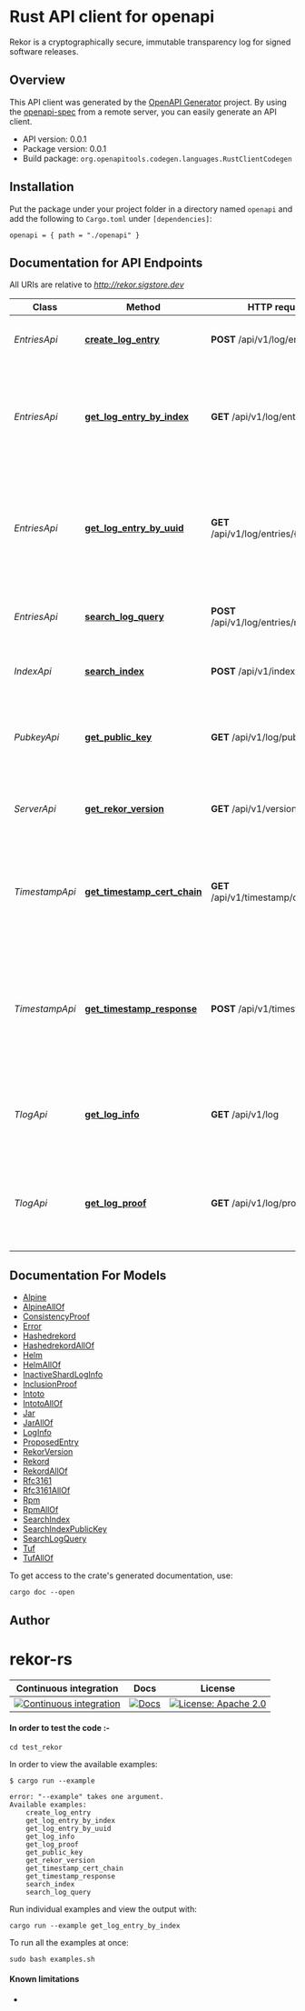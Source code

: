 # Rust API client for openapi

Rekor is a cryptographically secure, immutable transparency log for signed software releases.


## Overview

This API client was generated by the [OpenAPI Generator](https://openapi-generator.tech) project.  By using the [openapi-spec](https://openapis.org) from a remote server, you can easily generate an API client.

- API version: 0.0.1
- Package version: 0.0.1
- Build package: `org.openapitools.codegen.languages.RustClientCodegen`

## Installation

Put the package under your project folder in a directory named `openapi` and add the following to `Cargo.toml` under `[dependencies]`:

```
openapi = { path = "./openapi" }
```

## Documentation for API Endpoints

All URIs are relative to *http://rekor.sigstore.dev*

Class | Method | HTTP request | Description
------------ | ------------- | ------------- | -------------
*EntriesApi* | [**create_log_entry**](docs/EntriesApi.md#create_log_entry) | **POST** /api/v1/log/entries | Creates an entry in the transparency log
*EntriesApi* | [**get_log_entry_by_index**](docs/EntriesApi.md#get_log_entry_by_index) | **GET** /api/v1/log/entries | Retrieves an entry and inclusion proof from the transparency log (if it exists) by index
*EntriesApi* | [**get_log_entry_by_uuid**](docs/EntriesApi.md#get_log_entry_by_uuid) | **GET** /api/v1/log/entries/{entryUUID} | Get log entry and information required to generate an inclusion proof for the entry in the transparency log
*EntriesApi* | [**search_log_query**](docs/EntriesApi.md#search_log_query) | **POST** /api/v1/log/entries/retrieve | Searches transparency log for one or more log entries
*IndexApi* | [**search_index**](docs/IndexApi.md#search_index) | **POST** /api/v1/index/retrieve | Searches index by entry metadata
*PubkeyApi* | [**get_public_key**](docs/PubkeyApi.md#get_public_key) | **GET** /api/v1/log/publicKey | Retrieve the public key that can be used to validate the signed tree head
*ServerApi* | [**get_rekor_version**](docs/ServerApi.md#get_rekor_version) | **GET** /api/v1/version | Get the current version of the rekor server
*TimestampApi* | [**get_timestamp_cert_chain**](docs/TimestampApi.md#get_timestamp_cert_chain) | **GET** /api/v1/timestamp/certchain | Retrieve the certfiicate chain for timestamping that can be used to validate trusted timestamps
*TimestampApi* | [**get_timestamp_response**](docs/TimestampApi.md#get_timestamp_response) | **POST** /api/v1/timestamp | Generates a new timestamp response and creates a new log entry for the timestamp in the transparency log
*TlogApi* | [**get_log_info**](docs/TlogApi.md#get_log_info) | **GET** /api/v1/log | Get information about the current state of the transparency log
*TlogApi* | [**get_log_proof**](docs/TlogApi.md#get_log_proof) | **GET** /api/v1/log/proof | Get information required to generate a consistency proof for the transparency log


## Documentation For Models

 - [Alpine](docs/Alpine.md)
 - [AlpineAllOf](docs/AlpineAllOf.md)
 - [ConsistencyProof](docs/ConsistencyProof.md)
 - [Error](docs/Error.md)
 - [Hashedrekord](docs/Hashedrekord.md)
 - [HashedrekordAllOf](docs/HashedrekordAllOf.md)
 - [Helm](docs/Helm.md)
 - [HelmAllOf](docs/HelmAllOf.md)
 - [InactiveShardLogInfo](docs/InactiveShardLogInfo.md)
 - [InclusionProof](docs/InclusionProof.md)
 - [Intoto](docs/Intoto.md)
 - [IntotoAllOf](docs/IntotoAllOf.md)
 - [Jar](docs/Jar.md)
 - [JarAllOf](docs/JarAllOf.md)
 - [LogInfo](docs/LogInfo.md)
 - [ProposedEntry](docs/ProposedEntry.md)
 - [RekorVersion](docs/RekorVersion.md)
 - [Rekord](docs/Rekord.md)
 - [RekordAllOf](docs/RekordAllOf.md)
 - [Rfc3161](docs/Rfc3161.md)
 - [Rfc3161AllOf](docs/Rfc3161AllOf.md)
 - [Rpm](docs/Rpm.md)
 - [RpmAllOf](docs/RpmAllOf.md)
 - [SearchIndex](docs/SearchIndex.md)
 - [SearchIndexPublicKey](docs/SearchIndexPublicKey.md)
 - [SearchLogQuery](docs/SearchLogQuery.md)
 - [Tuf](docs/Tuf.md)
 - [TufAllOf](docs/TufAllOf.md)


To get access to the crate's generated documentation, use:

```
cargo doc --open
```

## Author

# rekor-rs

Continuous integration | Docs | License
 ----------------------|------|---------
 [![Continuous integration](https://github.com/sigstore/sigstore-rs/actions/workflows/tests.yml/badge.svg)](https://github.com/sigstore/sigstore-rs/actions/workflows/tests.yml) | [![Docs](https://img.shields.io/badge/docs-%20-blue)](https://sigstore.github.io/sigstore-rs/sigstore) |  [![License: Apache 2.0](https://img.shields.io/badge/License-Apache2.0-brightgreen.svg)](https://opensource.org/licenses/Apache-2.0)

#### In order to test the code :-
```
cd test_rekor
```
In order to view the available examples:
```
$ cargo run --example

error: "--example" takes one argument.
Available examples:
    create_log_entry
    get_log_entry_by_index
    get_log_entry_by_uuid
    get_log_info
    get_log_proof
    get_public_key
    get_rekor_version
    get_timestamp_cert_chain
    get_timestamp_response
    search_index
    search_log_query

```

Run individual examples and view the output with:
```
cargo run --example get_log_entry_by_index
```

To run all the examples at once:
```
sudo bash examples.sh
```

#### Known limitations
* 

